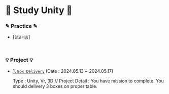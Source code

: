 # 📖 Study Unity 📖

### ✎ Practice ✎
  - [`알고리즘`]

<br>

### 💡 Project 💡
  - [1. `Box Delivery`](https://github.com/skybluejae126/Study_Unity/tree/master/Box_Delivery)
     (Date : 2024.05.13 ~ 2024.05.17)

    Type : Unity, Vr, 3D
     // Project Detail : You have mission to complete. You should delivery 3 boxes on proper table.
    
 
    
